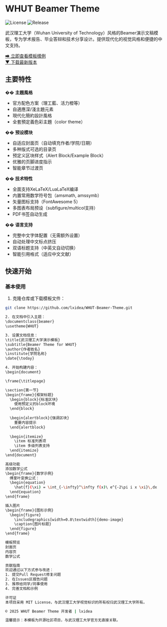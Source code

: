 # WHUT Beamer Theme

![License](https://img.shields.io/github/license/lxidea/WHUT-Beamer-Theme) ![Release](https://img.shields.io/github/v/release/lxidea/WHUT-Beamer-Theme)

武汉理工大学（Wuhan University of Technology）风格的Beamer演示文稿模板，专为学术报告、毕业答辩和技术分享设计。提供现代化的视觉风格和便捷的中文支持。

[➡ 立即查看模板樣例](https://github.com/lxidea/WHUT-Beamer-Theme/blob/main/sample.pdf)  
[▼ 下载最新版本](https://github.com/lxidea/WHUT-Beamer-Theme/releases/latest)

## 主要特性

�� **主題風格**  
- 官方配色方案（理工藍、活力橙等）  
- 自適應深/淺主題元素  
- 現代化簡約設計風格  
- 全套預定義色彩主題（color theme）

�� **预设模块**
- 自适应封面页（自动填充作者/学院/日期）
- 多种版式可选的目录页
- 预定义区块样式（Alert Block/Example Block）
- 优雅的页脚进度指示
- 智能章节过渡页

�� **技术特性**
- 全面支持XeLaTeX/LuaLaTeX编译
- 内置常用数学符号包（amsmath, amssymb）
- 矢量图标支持（FontAwesome 5）
- 多图表布局预设（subfigure/multicol支持）
- PDF书签自动生成

�� **语言支持**
- 完整中文字体配置（无需额外设置）
- 自动处理中文标点挤压
- 双语标题支持（中英文自动切换）
- 智能引用格式（适应中文文献）

## 快速开始

### 基本使用

1. 克隆仓库或下载模板文件：
```bash
git clone https://github.com/lxidea/WHUT-Beamer-Theme.git

2. 在文档中引入主题：
\documentclass{beamer}
\usetheme{WHUT}

3. 设置文档信息：
\title{武汉理工大学演示模板}
\subtitle{Beamer Theme for WHUT}
\author{作者姓名}
\institute{学院名称}
\date{\today}

4. 开始构建内容：
\begin{document}

\frame{\titlepage}

\section{第一节}
\begin{frame}{框架标题}
  \begin{block}{标准区块}
    使用预定义的block环境
  \end{block}
  
  \begin{alertblock}{强调区块}
    重要内容提示
  \end{alertblock}
  
  \begin{itemize}
    \item 标准列表项
    \item 多级列表支持
  \end{itemize}
\end{document}

高级功能
添加数学公式
\begin{frame}{数学示例}
  傅里叶变换公式：
  \begin{equation}
    \hat{f}(\xi) = \int_{-\infty}^\infty f(x)\ e^{-2\pi i x \xi}\,dx
  \end{equation}
\end{frame}

插入图片
\begin{frame}{图形示例}
  \begin{figure}
    \includegraphics[width=0.8\textwidth]{demo-image}
    \caption{图片标题}
  \end{figure}
\end{frame}

模板预览
封面页
内容页
数学公式

贡献指南
欢迎通过以下方式参与改进：
1. 提交Pull Request修复问题
2. 在Issues区报告问题
3. 推荐给同学/同事使用
4. 完善文档和示例

许可证
本项目采用 MIT License，与武汉理工大学视觉标识的所有权归武汉理工大学所有。

© 2025 WHUT Beamer Theme 开发者 | lxidea

温馨提示：本模板为开源社区项目，与武汉理工大学官方无直接关联。